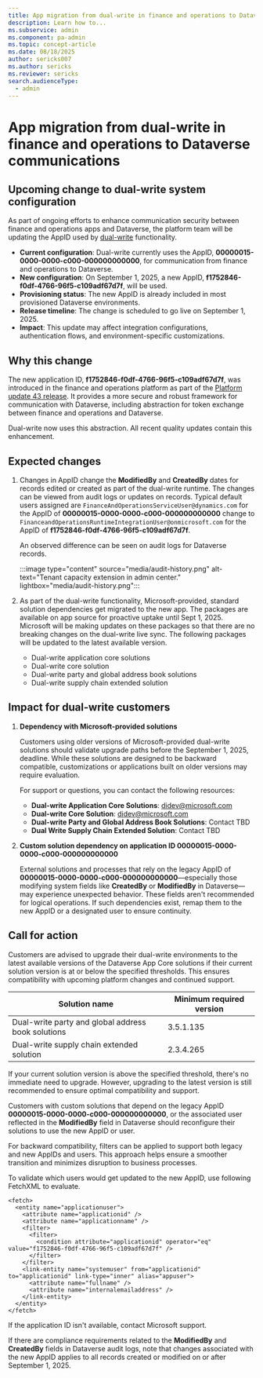 ```yaml
---
title: App migration from dual-write in finance and operations to Dataverse communications
description: Learn how to...
ms.subservice: admin
ms.component: pa-admin
ms.topic: concept-article
ms.date: 08/18/2025
author: sericks007
ms.author: sericks
ms.reviewer: sericks
search.audienceType: 
  - admin
---
```


# App migration from dual-write in finance and operations to Dataverse communications

## Upcoming change to dual-write system configuration
As part of ongoing efforts to enhance communication security between finance and operations apps and Dataverse, the platform team will be updating the AppID used by [dual-write](/dynamics365/fin-ops-core/dev-itpro/data-entities/dual-write/dual-write-home-page) functionality.

- **Current configuration**: Dual-write currently uses the AppID, **00000015-0000-0000-c000-000000000000**, for communication from finance and operations to Dataverse.
- **New configuration**: On September 1, 2025, a new AppID, **f1752846-f0df-4766-96f5-c109adf67d7f**, will be used.
- **Provisioning status**: The new AppID is already included in most provisioned Dataverse environments.
- **Release timeline**: The change is scheduled to go live on September 1, 2025.
- **Impact**: This update may affect integration configurations, authentication flows, and environment-specific customizations.

## Why this change
The new application ID, **f1752846-f0df-4766-96f5-c109adf67d7f**, was introduced in the finance and operations platform as part of the [Platform update 43 release](/dynamics365/fin-ops-core/fin-ops/get-started/whats-new-platform-updates-10-0-43). It provides a more secure and robust framework for communication with Dataverse, including abstraction for token exchange between finance and operations and Dataverse.

Dual-write now uses this abstraction. All recent quality updates contain this enhancement.

## Expected changes
1. Changes in AppID change the **ModifiedBy** and **CreatedBy** dates for records edited or created as part of the dual-write runtime. The changes can be viewed from audit logs or updates on records. Typical default users assigned are `FinanceAndOperationsServiceUser@dynamics.com` for the AppID of **00000015-0000-0000-c000-000000000000** change to `FinanceandOperationsRuntimeIntegrationUser@onmicrosoft.com` for the AppID of **f1752846-f0df-4766-96f5-c109adf67d7f**.

    An observed difference can be seen on audit logs for Dataverse records.

    :::image type="content" source="media/audit-history.png" alt-text="Tenant capacity extension in admin center." lightbox="media/audit-history.png":::

1. As part of the dual-write functionality, Microsoft-provided, standard solution dependencies get migrated to the new app. The packages are available on app source for proactive uptake until Sept 1, 2025. Microsoft will be making updates on these packages so that there are no breaking changes on the dual-write live sync. The following packages will be updated to the latest available version.
  
    - Dual-write application core solutions
    - Dual-write core solution
    - Dual-write party and global address book solutions
    - Dual-write supply chain extended solution

## Impact for dual-write customers

1. **Dependency with Microsoft-provided solutions**
   
    Customers using older versions of Microsoft-provided dual-write solutions should validate upgrade paths before the September 1, 2025, deadline. While these solutions are designed to be backward compatible, customizations or applications built on older versions may require evaluation.
   
    For support or questions, you can contact the following resources:

    - **Dual-write Application Core Solutions**: didev@microsoft.com
    - **Dual-write Core Solution**: didev@microsoft.com
    - **Dual-write Party and Global Address Book Solutions**: Contact TBD
    - **Dual Write Supply Chain Extended Solution**: Contact TBD

1. **Custom solution dependency on application ID 00000015-0000-0000-c000-000000000000**

    External solutions and processes that rely on the legacy AppID of **00000015-0000-0000-c000-000000000000**&mdash;especially those modifying system fields like **CreatedBy** or **ModifiedBy** in Dataverse&mdash;may experience unexpected behavior. These fields aren't recommended for logical operations. If such dependencies exist, remap them to the new AppID or a designated user to ensure continuity.

## Call for action 
Customers are advised to upgrade their dual-write environments to the latest available versions of the Dataverse App Core solutions if their current solution version is at or below the specified thresholds. This ensures compatibility with upcoming platform changes and continued support.

| Solution name | Minimum required version|
|----------|------------------------|
| Dual-write party and global address book solutions | 3.5.1.135 |
| Dual-write supply chain extended solution| 2.3.4.265 |

If your current solution version is above the specified threshold, there's no immediate need to upgrade. However, upgrading to the latest version is still recommended to ensure optimal compatibility and support.

Customers with custom solutions that depend on the legacy AppID **00000015-0000-0000-c000-000000000000**, or the associated user reflected in the **ModifiedBy** field in Dataverse should reconfigure their solutions to use the new AppID or user.

For backward compatibility, filters can be applied to support both legacy and new AppIDs and users. This approach helps ensure a smoother transition and minimizes disruption to business processes.

To validate which users would get updated to the new AppID, use following FetchXML to evaluate. 

```FetchXML
<fetch>
  <entity name="applicationuser">
    <attribute name="applicationid" />
    <attribute name="applicationname" />
    <filter>
      <filter>
        <condition attribute="applicationid" operator="eq" value="f1752846-f0df-4766-96f5-c109adf67d7f" />
      </filter>
    </filter>
    <link-entity name="systemuser" from="applicationid" to="applicationid" link-type="inner" alias="appuser">
      <attribute name="fullname" />
      <attribute name="internalemailaddress" />
    </link-entity>
  </entity>
</fetch>
```

If the application ID isn't available, contact Microsoft support.

If there are compliance requirements related to the **ModifiedBy** and **CreatedBy** fields in Dataverse audit logs, note that changes associated with the new AppID applies to all records created or modified on or after September 1, 2025.



